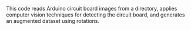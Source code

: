 This code reads Arduino circuit board images from a directory, applies computer vision techniques for detecting the circuit board, and generates an augmented dataset using rotations.

